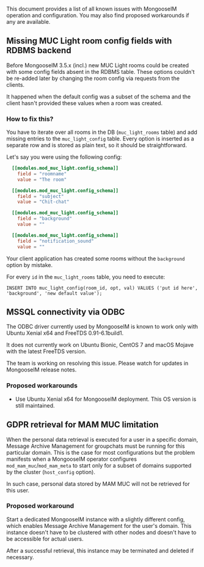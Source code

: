 This document provides a list of all known issues with MongooseIM operation and configuration.
You may also find proposed workarounds if any are available.

## Missing MUC Light room config fields with RDBMS backend

Before MongooseIM 3.5.x (incl.) new MUC Light rooms could be created with some config fields absent in the RDBMS table.
These options couldn't be re-added later by changing the room config via requests from the clients.

It happened when the default config was a subset of the schema and the client hasn't provided these values when a room was created.

### How to fix this?

You have to iterate over all rooms in the DB (`muc_light_rooms` table) and add missing entries to the `muc_light_config` table.
Every option is inserted as a separate row and is stored as plain text, so it should be straightforward.

Let's say you were using the following config:
```toml
  [[modules.mod_muc_light.config_schema]]
    field = "roomname"
    value = "The room"

  [[modules.mod_muc_light.config_schema]]
    field = "subject"
    value = "Chit-chat"

  [[modules.mod_muc_light.config_schema]]
    field = "background"
    value = ""

  [[modules.mod_muc_light.config_schema]]
    field = "notification_sound"
    value = ""
```

Your client application has created some rooms without the `background` option by mistake.

For every `id` in the `muc_light_rooms` table, you need to execute:

```
INSERT INTO muc_light_config(room_id, opt, val) VALUES ('put id here', 'background', 'new default value');
```

## MSSQL connectivity via ODBC

The ODBC driver currently used by MongooseIM is known to work only with Ubuntu Xenial x64 and FreeTDS 0.91-6.1build1.

It does not currently work on Ubuntu Bionic, CentOS 7 and macOS Mojave with the latest FreeTDS version.

The team is working on resolving this issue.
Please watch for updates in MongooseIM release notes.

### Proposed workarounds

* Use Ubuntu Xenial x64 for MongooseIM deployment. This OS version is still maintained.

## GDPR retrieval for MAM MUC limitation

When the personal data retrieval is executed for a user in a specific domain, Message Archive Management for groupchats must be running for this particular domain.
This is the case for most configurations but the problem manifests when a MongooseIM operator configures `mod_mam_muc`/`mod_mam_meta` to start only for a subset of domains supported by the cluster (`host_config` option).

In such case, personal data stored by MAM MUC will not be retrieved for this user.

### Proposed workaround

Start a dedicated MongooseIM instance with a slightly different config, which enables Message Archive Management for the user's domain.
This instance doesn't have to be clustered with other nodes and doesn't have to be accessible for actual users.

After a successful retrieval, this instance may be terminated and deleted if necessary.

